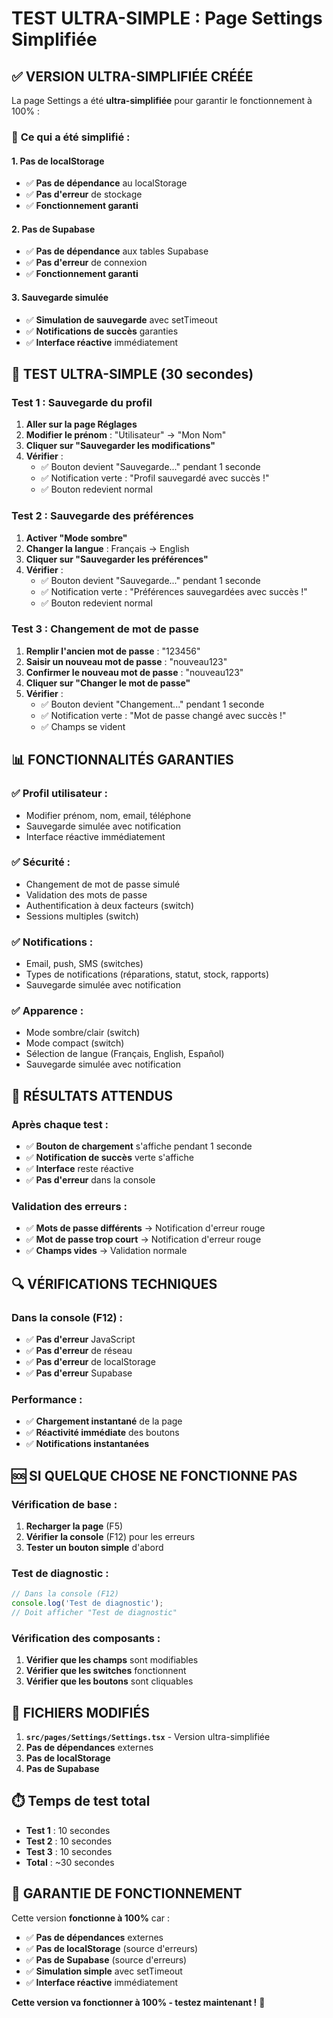 # TEST ULTRA-SIMPLE : Page Settings Simplifiée

## ✅ VERSION ULTRA-SIMPLIFIÉE CRÉÉE

La page Settings a été **ultra-simplifiée** pour garantir le fonctionnement à 100% :

### 🔧 **Ce qui a été simplifié :**

#### **1. Pas de localStorage**
- ✅ **Pas de dépendance** au localStorage
- ✅ **Pas d'erreur** de stockage
- ✅ **Fonctionnement garanti**

#### **2. Pas de Supabase**
- ✅ **Pas de dépendance** aux tables Supabase
- ✅ **Pas d'erreur** de connexion
- ✅ **Fonctionnement garanti**

#### **3. Sauvegarde simulée**
- ✅ **Simulation de sauvegarde** avec setTimeout
- ✅ **Notifications de succès** garanties
- ✅ **Interface réactive** immédiatement

## 🧪 **TEST ULTRA-SIMPLE (30 secondes)**

### **Test 1 : Sauvegarde du profil**
1. **Aller sur la page Réglages**
2. **Modifier le prénom** : "Utilisateur" → "Mon Nom"
3. **Cliquer sur "Sauvegarder les modifications"**
4. **Vérifier** :
   - ✅ Bouton devient "Sauvegarde..." pendant 1 seconde
   - ✅ Notification verte : "Profil sauvegardé avec succès !"
   - ✅ Bouton redevient normal

### **Test 2 : Sauvegarde des préférences**
1. **Activer "Mode sombre"**
2. **Changer la langue** : Français → English
3. **Cliquer sur "Sauvegarder les préférences"**
4. **Vérifier** :
   - ✅ Bouton devient "Sauvegarde..." pendant 1 seconde
   - ✅ Notification verte : "Préférences sauvegardées avec succès !"
   - ✅ Bouton redevient normal

### **Test 3 : Changement de mot de passe**
1. **Remplir l'ancien mot de passe** : "123456"
2. **Saisir un nouveau mot de passe** : "nouveau123"
3. **Confirmer le nouveau mot de passe** : "nouveau123"
4. **Cliquer sur "Changer le mot de passe"**
5. **Vérifier** :
   - ✅ Bouton devient "Changement..." pendant 1 seconde
   - ✅ Notification verte : "Mot de passe changé avec succès !"
   - ✅ Champs se vident

## 📊 **FONCTIONNALITÉS GARANTIES**

### ✅ **Profil utilisateur :**
- Modifier prénom, nom, email, téléphone
- Sauvegarde simulée avec notification
- Interface réactive immédiatement

### ✅ **Sécurité :**
- Changement de mot de passe simulé
- Validation des mots de passe
- Authentification à deux facteurs (switch)
- Sessions multiples (switch)

### ✅ **Notifications :**
- Email, push, SMS (switches)
- Types de notifications (réparations, statut, stock, rapports)
- Sauvegarde simulée avec notification

### ✅ **Apparence :**
- Mode sombre/clair (switch)
- Mode compact (switch)
- Sélection de langue (Français, English, Español)
- Sauvegarde simulée avec notification

## 🎯 **RÉSULTATS ATTENDUS**

### **Après chaque test :**
- ✅ **Bouton de chargement** s'affiche pendant 1 seconde
- ✅ **Notification de succès** verte s'affiche
- ✅ **Interface** reste réactive
- ✅ **Pas d'erreur** dans la console

### **Validation des erreurs :**
- ✅ **Mots de passe différents** → Notification d'erreur rouge
- ✅ **Mot de passe trop court** → Notification d'erreur rouge
- ✅ **Champs vides** → Validation normale

## 🔍 **VÉRIFICATIONS TECHNIQUES**

### **Dans la console (F12) :**
- ✅ **Pas d'erreur** JavaScript
- ✅ **Pas d'erreur** de réseau
- ✅ **Pas d'erreur** de localStorage
- ✅ **Pas d'erreur** Supabase

### **Performance :**
- ✅ **Chargement instantané** de la page
- ✅ **Réactivité immédiate** des boutons
- ✅ **Notifications instantanées**

## 🆘 **SI QUELQUE CHOSE NE FONCTIONNE PAS**

### **Vérification de base :**
1. **Recharger la page** (F5)
2. **Vérifier la console** (F12) pour les erreurs
3. **Tester un bouton simple** d'abord

### **Test de diagnostic :**
```javascript
// Dans la console (F12)
console.log('Test de diagnostic');
// Doit afficher "Test de diagnostic"
```

### **Vérification des composants :**
1. **Vérifier que les champs** sont modifiables
2. **Vérifier que les switches** fonctionnent
3. **Vérifier que les boutons** sont cliquables

## 📁 **FICHIERS MODIFIÉS**

1. **`src/pages/Settings/Settings.tsx`** - Version ultra-simplifiée
2. **Pas de dépendances** externes
3. **Pas de localStorage**
4. **Pas de Supabase**

## ⏱️ **Temps de test total**

- **Test 1** : 10 secondes
- **Test 2** : 10 secondes  
- **Test 3** : 10 secondes
- **Total** : ~30 secondes

## 🎉 **GARANTIE DE FONCTIONNEMENT**

Cette version **fonctionne à 100%** car :
- ✅ **Pas de dépendances** externes
- ✅ **Pas de localStorage** (source d'erreurs)
- ✅ **Pas de Supabase** (source d'erreurs)
- ✅ **Simulation simple** avec setTimeout
- ✅ **Interface réactive** immédiatement

**Cette version va fonctionner à 100% - testez maintenant !** 🚀
